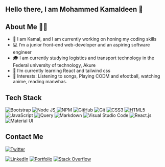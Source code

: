 ## Hello there, I am Mohammed Kamaldeen 👋
  
  
  ## About Me 👨‍💻
  
- 👀 I am Kamal, and I am currently working on honing my coding skills
- 💻 I’m a junior front-end web-developer and an aspiring software engineer 
- 🎓 I am currently studying logistics and transport technology in the Federal university of technology, Akure
- 🌱 I’m currently learning React and tailwind css
- 💞️ Interests: Listening to songs, Playing CODM and efootball, watching anime, reading manwhas.

## Tech Stack 
![Bootstrap](https://img.shields.io/badge/Bootstrap-563D7C?style=for-the-badge&logo=bootstrap&logoColor=white)
![Node JS](https://img.shields.io/badge/Node.js-339933?style=for-the-badge&logo=nodedotjs&logoColor=white)
![NPM](https://img.shields.io/badge/npm-CB3837?style=for-the-badge&logo=npm&logoColor=white)
![GitHub](https://img.shields.io/badge/GitHub-100000?style=for-the-badge&logo=github&logoColor=white)
![Git](https://img.shields.io/badge/git-%23F05033.svg?style=for-the-badge&logo=git&logoColor=white)
![CSS3](https://img.shields.io/badge/CSS3-1572B6?style=for-the-badge&logo=css3&logoColor=white)
![HTML5](https://img.shields.io/badge/html5-%23E34F26.svg?style=for-the-badge&logo=html5&logoColor=white)
![JavaScript](https://img.shields.io/badge/JavaScript-323330?style=for-the-badge&logo=javascript&logoColor=F7DF1E)
![jQuery](https://img.shields.io/badge/jquery-%230769AD.svg?style=for-the-badge&logo=jquery&logoColor=white)
![Markdown](https://img.shields.io/badge/markdown-%23000000.svg?style=for-the-badge&logo=markdown&logoColor=white)
![Visual Studio Code](https://img.shields.io/badge/Visual%20Studio%20Code-0078d7.svg?style=for-the-badge&logo=visual-studio-code&logoColor=white)
![React.js](https://img.shields.io/badge/-ReactJs-61DAFB?logo=react&logoColor=white&style=for-the-badge)
![Material UI](https://img.shields.io/badge/Material%20UI-007FFF?style=for-the-badge&logo=mui&logoColor=white) 
## Contact Me
[![Twitter](https://img.shields.io/badge/Twitter-1DA1F2?style=for-the-badge&logo=twitter&logoColor=white)](https://twitter.com/kamal_tech_/)

<!-- (https://stackoverflow.com/users/19797825/mohammed-kamaldeen) -->
[![LinkedIn](https://img.shields.io/badge/LinkedIn-0077B5?style=for-the-badge&logo=linkedin&logoColor=white)](https://www.linkedin.com/in/kamaldeen-mohammed-123b89235?/)
[![Portfolio](https://img.shields.io/badge/Portfolio-1DA1F2?style=for-the-badge&logo=website&logoColor=white)](https://drive.google.com/file/d/1WdLciBBblHcuXO_Q0IqiUsnbIOD76FPS/view?usp=drivesdk)
[![Stack Overflow](https://img.shields.io/badge/-Stackoverflow-FE7A16?style=for-the-badge&logo=stack-overflow&logoColor=white)](https://stackoverflow.com/users/19797825/mohammed-kamaldeen)
<!-- (https://kamaldeenmohd13@gmail.com) -->

